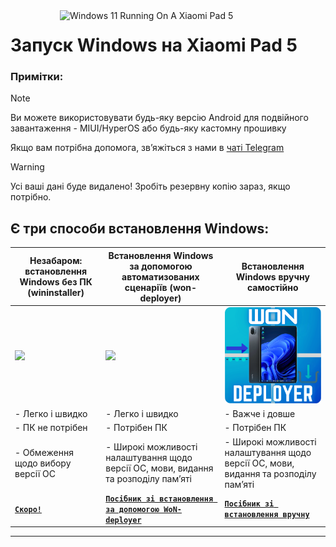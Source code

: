 <img align="right" src="https://raw.githubusercontent.com/erdilS/Port-Windows-11-Xiaomi-Pad-5/main/nabu.png" width="425" alt="Windows 11 Running On A Xiaomi Pad 5">

# Запуск Windows на Xiaomi Pad 5

### Примітки:
> [!NOTE]
> Ви можете використовувати будь-яку версію Android для подвійного завантаження - MIUI/HyperOS або будь-яку кастомну прошивку
>
> Якщо вам потрібна допомога, зв’яжіться з нами в [чаті Telegram](https://t.me/nabuwoa)


> [!WARNING]
> Усі ваші дані буде видалено! Зробіть резервну копію зараз, якщо потрібно.
>

## Є три способи встановлення Windows:
| **Незабаром: встановлення Windows без ПК (wininstaller)**                                                                        | **Встановлення Windows за допомогою автоматизованих сценаріїв (won-deployer)**                                                 | **Встановлення Windows вручну самостійно**                                                                          |
|----------------------------------------------------------------------------------------------------------------|----------------------------------------------------------------------------------------------------------------|----------------------------------------------------------------------------------------------------------------|
| <a href="nopc-en.md"><img src="https://raw.githubusercontent.com/erdilS/Port-Windows-11-Xiaomi-Pad-5/main/nabu.png" width="280"></a> | <a href="won-deployer-install-uk.md"><img src="https://raw.githubusercontent.com/erdilS/Port-Windows-11-Xiaomi-Pad-5/main/nabu.png" width="280"></a> | <a href="1-partition-uk.md"><img src="https://github.com/ArKT-7/won-deployer/blob/main/assets/Won-nabu-bg.png" width="200"></a> |
| - Легко і швидко | - Легко і швидко | - Важче і довше |
| - ПК не потрібен | - Потрібен ПК | - Потрібен ПК |
| - Обмеження щодо вибору версії ОС | - Широкі можливості налаштування щодо версії ОС, мови, видання та розподілу пам’яті | - Широкі можливості налаштування щодо версії ОС, мови, видання та розподілу пам’яті |
| [**`Скоро!`**](selection.md) | [**```Посібник зі встановлення за допомогою WoN-deployer```**](won-deployer-install-uk.md) | [**`Посібник зі встановлення вручну`**](1-partition-uk.md) |

---

